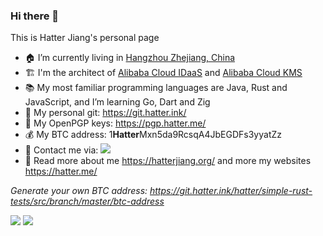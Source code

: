 ### Hi there 👋

This is Hatter Jiang's personal page
- 🏠  I’m currently living in [Hangzhou Zhejiang, China](https://hatter.in/map-hangzhou)
- 🏗  I'm the architect of [Alibaba Cloud IDaaS](https://hatter.in/alibaba-cloud-idaas) and [Alibaba Cloud KMS](https://hatter.in/alibaba-cloud-kms)
- 📚  My most familiar programming languages are Java, Rust and JavaScript, and I’m learning Go, Dart and Zig
- 📄  My personal git: https://git.hatter.ink/
- 🔑  My OpenPGP keys: https://pgp.hatter.me/
- 💰  My BTC address: 1**Hatter**Mxn5da9RcsqA4JbEGDFs3yyatZz
- 📮  Contact me via: ![](https://cdn.hatter.ink/doc/8044_B96883DDF42D2404AFF6D53096ED7598/hatter-at-jiang-family-email.svg)
- 📝  Read more about me https://hatterjiang.org/ and more my websites https://hatter.me/


_Generate your own BTC address: https://git.hatter.ink/hatter/simple-rust-tests/src/branch/master/btc-address_

<img src="https://github-readme-stats.vercel.app/api/?username=jht5945&show_icons=true&include_all_commits=true&count_private=true&theme=light&layout=compact&__t=20241228" />

<img src="https://github-readme-stats.vercel.app/api/top-langs/?username=jht5945&show_icons=true&include_all_commits=true&count_private=true&theme=light&layout=compact&__t=20241228" />


